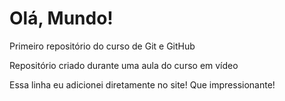 # Olá, Mundo!
 Primeiro repositório do curso de Git e GitHub

 Repositório criado durante uma aula do curso em vídeo

Essa linha eu adicionei diretamente no site! Que impressionante!
